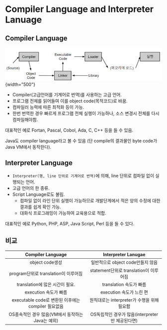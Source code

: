 # Compiler Language and Interpreter Lanuage

## Compiler Language

![](./img/compiler_language.png){width="500"}

* Compiler(고급언어를 기계어로 번역)를 사용하는 고급 언어.
* 프로그램 전체를 읽어들여 이를 object code(목적코드)로 바꿈.
* 컴파일러 능력에 따른 최적화 등이 가능.
* 한번 번역한 경우 빠르게 프로그램 전체 실행이 가능하나, 소스 변경시 전체를 다시 컴파일해야함.

대표적인 예로 Fortan, Pascal, Cobol, Ada, C, C++ 등을 들 수 있음.

Java도 compiler language라고 볼 수 있음 (단 compile의 결과물인 byte code가 Java VM에서 동작한다).

## Interpreter Language

* `Interpreter(행, line 단위로 기계어로 번역)`에 의해, line 단위로 컴파일 없이 실행되는 언어.
* 고급 언어의 한 종류.
* Script Language로도 불림.
    * 컴파일 없이 라인 단위 실행이 가능하므로 개발단계에서 적은 양의 수정에 대한 결과를 쉽게 확인 가능.
    * 대화식 프로그래밍이 가능하여 교육용으로 적합.

대표적인 예로 Python, PHP, ASP, Java Script, Perl 등을 들 수 있다.

## 비교

| Compiler Language | Interpreter Lanugae |
| :---: | :---: |
|object code생성 | 일반적으로 object code만들지 않음 |
| program단위로 translation이 이루어짐 | statement단위로 translation이 이루어짐 |
| translation에 많은 시간이 필요. | translation 속도가 빠름 |
| execution 속도가 빠름 | execution 속도가 느린 편 |
| executable code로 변환된 이후에는 compiler 필요없음 | 원칙대로는 interpreter가 수행을 위해 필요함|
| OS종속적인 경우 많음(VM에서 동작하는 Java는 예외)| OS독립적인 경우가 많음(interpreter만 제공된다면)|
